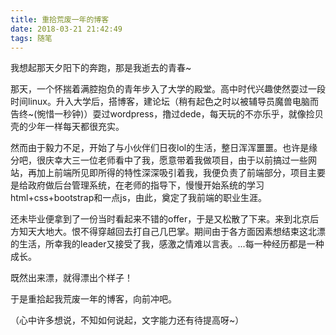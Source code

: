 ```yaml
---
title: 重拾荒废一年的博客
date: 2018-03-21 21:42:49
tags: 随笔
---
```


我想起那天夕阳下的奔跑，那是我逝去的青春~

那天，一个怀揣着满腔抱负的青年步入了大学的殿堂。高中时代兴趣使然耍过一段时间linux。升入大学后，搭博客，建论坛（稍有起色之时以被辅导员魔兽电脑而告终~(惋惜一秒钟)）耍过wordpress，撸过dede，每天玩的不亦乐乎，就像捡贝壳的少年一样每天都很充实。

然而由于毅力不足，开始了与小伙伴们日夜lol的生活，整日浑浑噩噩。也许是缘分吧，很庆幸大三一位老师看中了我，愿意带着我做项目，由于以前搞过一些网站，再加上前端所见即所得的特性深深吸引着我，我便负责了前端部分，项目主要是给政府做后台管理系统，在老师的指导下，慢慢开始系统的学习html+css+bootstrap和一点js，由此，奠定了我前端的职业生涯。

还未毕业便拿到了一份当时看起来不错的offer，于是又松散了下来。来到北京后方知天大地大。恨不得穿越回去打自己几巴掌。期间由于各方面因素想结束这北漂的生活，所幸我的leader又接受了我，感激之情难以言表。...每一种经历都是一种成长。

既然出来漂，就得漂出个样子！

于是重拾起我荒废一年的博客，向前冲吧。

（心中许多想说，不知如何说起，文字能力还有待提高呀~）
